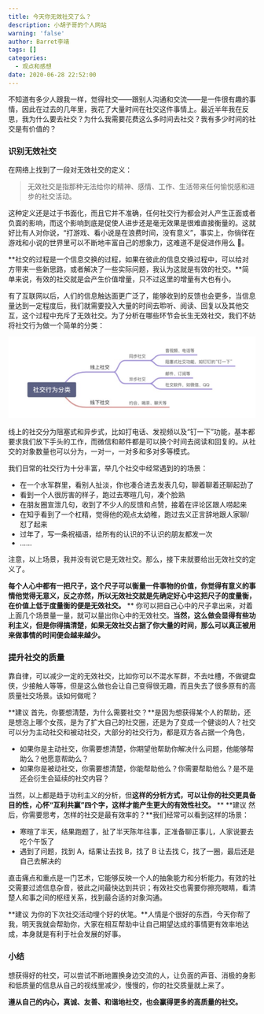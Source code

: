 ```yaml
---
title: 今天你无效社交了么？
description: 小胡子哥的个人网站
warning: 'false'
author: Barret李靖
tags: []
categories:
  - 观点和感想
date: 2020-06-28 22:52:00
---
```



不知道有多少人跟我一样，觉得社交——跟别人沟通和交流——是一件很有趣的事情，因此在过去的几年里，我花了大量时间在社交这件事情上。最近半年我在反思，我为什么要去社交？为什么我需要花费这么多时间去社交？我有多少时间的社交是有价值的？

### 识别无效社交


在网络上找到了一段对无效社交的定义：


> 无效社交是指那种无法给你的精神、感情、工作、生活带来任何愉悦感和进步的社交活动。



这种定义还是过于书面化，而且它并不准确，任何社交行为都会对人产生正面或者负面的影响，而这个影响到底是促使人进步还是毫无效果是很难直接衡量的。这就好比有人对你说，“打游戏、看小说是在浪费时间，没有意义”，事实上，你徜徉在游戏和小说的世界里可以不断地丰富自己的想象力，这难道不是促进作用么 🐶。

**社交的过程是一个信息交换的过程，如果在彼此的信息交换过程中，可以给对方带来一些新思路，或者解决了一些实际问题，我认为这就是有效的社交。**简单来说，有效的社交就是会产生价值增量，只不过这里的增量有大也有小。


有了互联网以后，人们的信息触达面更广泛了，能够收到的反馈也会更多，当信息量达到一定程度后，我们就需要投入大量的时间去聆听、阅读、回复以及其他交互，这个过程中充斥了无效社交。为了分析在哪些环节会长生无效社交，我们不妨将社交行为做一个简单的分类：


![upload successful](/blogimgs/2020/06/28/useless-socialization.png)

线上的社交分为阻塞式和异步式，比如打电话、发视频以及“钉一下”功能，基本都要求我们放下手头的工作，而微信和邮件都是可以换个时间去阅读和回复的。从社交的对象数量也可以分为，一对一，一对多和多对多等模式。


我们日常的社交行为十分丰富，举几个社交中经常遇到的的场景：


- 在一个水军群里，看别人扯淡，你也凑合进去发表几句，聊着聊着还聊起劲了
- 看到一个人很厉害的样子，跑过去寒暄几句，凑个脸熟
- 在朋友圈宣泄几句，收到了不少人的反馈和点赞，接着在评论区跟人唠起来
- 在知乎看到了一个杠精，觉得他的观点太幼稚，跑过去义正言辞地跟人家聊/怼了起来
- 过年了，写一条祝福语，给所有的认识的不认识的朋友都发一次
- ……



注意，以上场景，我并没有说它是无效社交。那么，接下来就要给出无效社交的定义了。


**每个人心中都有一把尺子，这个尺子可以衡量一件事物的价值，你觉得有意义的事情他觉得无意义，反之亦然，所以无效社交就是先确定好心中这把尺子的度量衡，在价值上低于度量衡的便是无效社交。**
**
你可以把自己心中的尺子拿出来，对着上面几个场景量一量，就可以量出你心中的无效社交。**当然，这么做会显得有些功利主义，但是你得搞清楚，如果无效社交占据了你大量的时间，那么可以真正被用来做事情的时间便会越来越少。**


### 提升社交的质量


靠自律，可以减少一定的无效社交，比如你可以不混水军群，不去吐槽，不做键盘侠，少接触人等等，但是这么做也会让自己变得很无趣，而且失去了很多原有的高质量社交场景。该如何做呢？


**建议 首先，你要想清楚，为什么需要社交？**是因为想获得某个人的帮助，还是想泡上哪个女孩，是为了扩大自己的社交圈，还是为了变成一个健谈的人？社交可以分为主动社交和被动社交，大部分的社交行为，都是双方各占据一个角色，


- 如果你是主动社交，你需要想清楚，你期望他帮助你解决什么问题，他能够帮助么？他愿意帮助么？
- 如果你是被动社交，你需要想清楚，你能帮助他么？你需要帮助他么？是不是还会衍生会延续的社交内容？



当然，以上都是趋于功利主义的分析，但**这样的分析方式，可以让你的社交更具备目的性，心怀“互利共赢”四个字，这样才能产生更大的有效性社交。**
**
**建议 然后，你需要思考，怎样的社交是最有效率的？**我们经常可以看到这样的场景：


- 寒暄了半天，结果跑题了，扯了半天陈年往事，正准备聊正事儿，人家说要去吃个午饭了
- 遇到了问题，找到 A，结果让去找 B，找了 B 让去找 C，找了一圈，最后还是自己去解决的



直击痛点和重点是一门艺术，它能够反映一个人的抽象能力和分析能力。有效的社交需要过滤信息杂音，彼此之间最快达到共识；有效社交也需要你擦亮眼睛，看清楚人和事之间的枢纽关系，找到最合适的对象沟通。


**建议 为你的下次社交活动埋个好的伏笔。**人情是个很好的东西，今天你帮了我，明天我就会帮助你，大家在相互帮助中让自己期望达成的事情更有效率地达成，本身就是有利于社会发展的好事。


### 小结


想获得好的社交，可以尝试不断地置换身边交流的人，让负面的声音、消极的身影和低质量的信息从自己的视线里减少，慢慢的，你的社交质量就上来了。


**遵从自己的内心，真诚、友善、和谐地社交，也会赢得更多的高质量的社交。**
